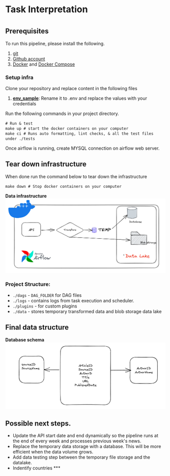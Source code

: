 # Task Interpretation
#

## Prerequisites 
To run this pipeline, please install the following.

1. [git](https://git-scm.com/book/en/v2/Getting-Started-Installing-Git)
2. [Github account](https://github.com/)
3. [Docker](https://docs.docker.com/engine/install/) and [Docker Compose](https://docs.docker.com/compose/install/)


### Setup infra

Clone your repository and replace content in the following files
1. **[env_sample](https://github.com)**: Rename it to .env and replace the values with your credentials


Run the following commands in your project directory.

```shell
# Run & test
make up # start the docker containers on your computer
make ci # Runs auto formatting, lint checks, & all the test files under ./tests
```

Once airflow is running, create MYSQL connection on airflow web server.
## Tear down infrastructure

When done run the command below to tear down the infrastructure

```shell
make down # Stop docker containers on your computer
```


**Data infrastructure**
![DE Infra](/images/infra.png)



### Project Structure:

* `./dags` - `DAG_FOLDER` for DAG files
* `./logs` - contains logs from task execution and scheduler.
* `./plugins` - for custom plugins
* `./data` - stores temporary transformed data and blob storage data lake

## Final data structure

**Database schema**
![DE Infra](/images/db.png)

## Possible next steps.
* Update the API start date and end dynamically so the pipeline runs at the end of every week and processes previous week's news.
* Replace the temporary data storage with a database. This will be more efficient when the data volume grows.
* Add data testing step between the temporary file storage and the datalake.
* Indentify countries ***








